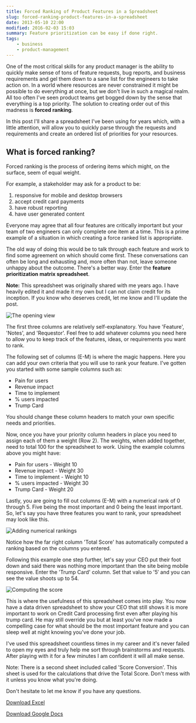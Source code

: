 ```yaml
---
title: Forced Ranking of Product Features in a Spreadsheet
slug: forced-ranking-product-features-in-a-spreadsheet
date: 2013-05-10 22:00
modified: 2016-02-03 15:03
summary: Feature prioritization can be easy if done right.
tags:
    - business
    - product-management
---
```


One of the most critical skills for any product manager is the ability to quickly make sense of tons of feature requests, bug reports, and business requirements and gel them down to a sane list for the engineers to take action on. In a world where resources are never constrained it might be possible to do everything at once, but we don't live in such a magical realm. All too often I've seen product teams get bogged down by the sense that everything is a top priority. The solution to creating order out of this madness is **forced ranking**.

In this post I'll share a spreadsheet I've been using for years which, with a little attention, will allow you to quickly parse through the requests and requirements and create an ordered list of priorities for your resources.

## What is forced ranking?

Forced ranking is the process of ordering items which might, on the surface, seem of equal weight.

For example, a stakeholder may ask for a product to be:

1. responsive for mobile and desktop browsers
2. accept credit card payments
3. have robust reporting
4. have user generated content

Everyone may agree that all four features are critically important but your team of two engineers can only complete one item at a time. This is a prime example of a situation in which creating a force ranked list is appropriate.

The old way of doing this would be to talk through each feature and work to find some agreement on which should come first. These conversations can often be long and exhausting and, more often than not, leave someone unhappy about the outcome. There's a better way. Enter the **feature prioritization matrix spreadsheet**.

**Note:** This spreadsheet was originally shared with me years ago. I have heavily edited it and made it my own but I can not claim credit for its inception. If you know who deserves credit, let me know and I'll update the post.

![The opening view]({static}/images/feature-matrix-1.png)

The first three columns are relatively self-explanatory. You have 'Feature', 'Notes', and 'Requestor'. Feel free to add whatever columns you need here to allow you to keep track of the features, ideas, or requirements you want to rank.

The following set of columns (E-M) is where the magic happens. Here you can add your own criteria that you will use to rank your feature. I've gotten you started with some sample columns such as:

-   Pain for users
-   Revenue impact
-   Time to implement
-   % users impacted
-   Trump Card

You should change these column headers to match your own specific needs and priorities.

Now, once you have your priority column headers in place you need to assign each of them a weight (Row 2). The weights, when added together, need to total 100 for the spreadsheet to work. Using the example columns above you might have:

-   Pain for users - Weight 10
-   Revenue impact - Weight 30
-   Time to implement - Weight 10
-   % users impacted - Weight 30
-   Trump Card - Weight 20

Lastly, you are going to fill out columns (E-M) with a numerical rank of 0 through 5. Five being the most important and 0 being the least important. So, let's say you have three features you want to rank, your spreadsheet may look like this.

![Adding numerical rankings]({static}/images/feature-matrix-2.png)

Notice how the far right column 'Total Score' has automatically computed a ranking based on the columns you entered.

Following this example one step further, let's say your CEO put their foot down and said there was nothing more important than the site being mobile responsive. Enter the 'Trump Card' column. Set that value to '5′ and you can see the value shoots up to 54.

![Computing the score]({static}/images/feature-matrix-3.png)

This is where the usefulness of this spreadsheet comes into play. You now have a data driven spreadsheet to show your CEO that still shows it is more important to work on Credit Card processing first even after playing his trump card. He may still override you but at least you've now made a compelling case for what should be the most important feature and you can sleep well at night knowing you've done your job.

I've used this spreadsheet countless times in my career and it's never failed to open my eyes and truly help me sort through brainstorms and requests. After playing with it for a few minutes I am confident it will all make sense.

Note: There is a second sheet included called 'Score Conversion'. This sheet is used for the calculations that drive the Total Score. Don't mess with it unless you know what you're doing.

Don't hesitate to let me know if you have any questions.

<a class="btn btnGreen matrixDownload" href="{static}/assets/Product-Feature-Prioritization-Matrix.xlsx" data-event-category="download" data-event-action="featureMatrix">Download Excel</a>

<a class="btn btnGreen matrixDownload" href="https://drive.google.com/previewtemplate?id=0AjewFQXdkBGVdFNrSjlaOXlmVTc3QzlQVXZVTWkzTmc&mode=public" data-event-category="download" data-event-action="featureMatrix">Download Google Docs</a>
